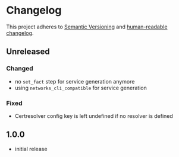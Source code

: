 # Changelog

This project adheres to [Semantic Versioning](https://semver.org/spec/v2.0.0.html)
and [human-readable changelog](https://keepachangelog.com/en/1.0.0/).

## Unreleased
### Changed
* no `set_fact` step for service generation anymore
* using `networks_cli_compatible` for service generation

### Fixed
* Certresolver config key is left undefined if no resolver is defined

## 1.0.0
* initial release
